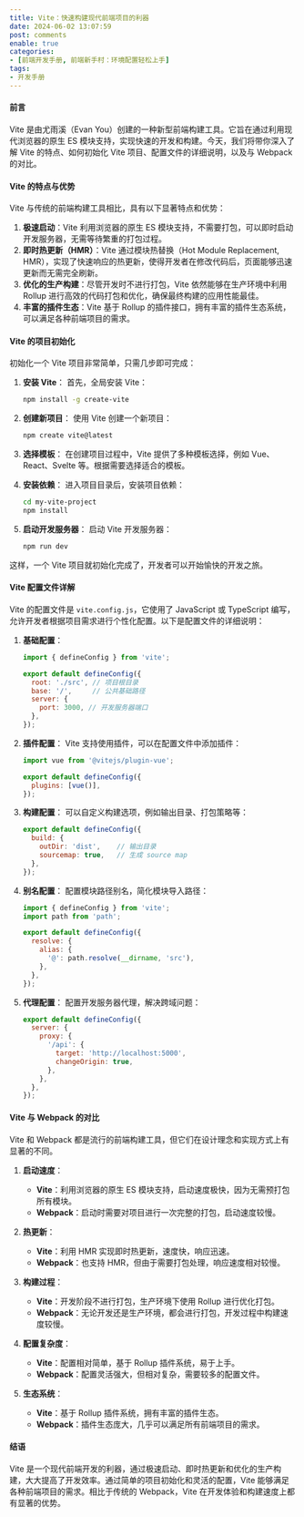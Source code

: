 ```yaml
---
title: Vite：快速构建现代前端项目的利器
date: 2024-06-02 13:07:59
post: comments
enable: true
categories: 
- [前端开发手册, 前端新手村：环境配置轻松上手]
tags: 
- 开发手册
---
```

#### 前言

Vite 是由尤雨溪（Evan You）创建的一种新型前端构建工具。它旨在通过利用现代浏览器的原生 ES 模块支持，实现快速的开发和构建。今天，我们将带你深入了解 Vite 的特点、如何初始化 Vite 项目、配置文件的详细说明，以及与 Webpack 的对比。

#### Vite 的特点与优势

Vite 与传统的前端构建工具相比，具有以下显著特点和优势：

1. **极速启动**：Vite 利用浏览器的原生 ES 模块支持，不需要打包，可以即时启动开发服务器，无需等待繁重的打包过程。
2. **即时热更新（HMR）**：Vite 通过模块热替换（Hot Module Replacement, HMR），实现了快速响应的热更新，使得开发者在修改代码后，页面能够迅速更新而无需完全刷新。
3. **优化的生产构建**：尽管开发时不进行打包，Vite 依然能够在生产环境中利用 Rollup 进行高效的代码打包和优化，确保最终构建的应用性能最佳。
4. **丰富的插件生态**：Vite 基于 Rollup 的插件接口，拥有丰富的插件生态系统，可以满足各种前端项目的需求。

#### Vite 的项目初始化

初始化一个 Vite 项目非常简单，只需几步即可完成：

1. **安装 Vite**：
   首先，全局安装 Vite：
   ```bash
   npm install -g create-vite
   ```

2. **创建新项目**：
   使用 Vite 创建一个新项目：
   ```bash
   npm create vite@latest
   ```

3. **选择模板**：
   在创建项目过程中，Vite 提供了多种模板选择，例如 Vue、React、Svelte 等。根据需要选择适合的模板。

4. **安装依赖**：
   进入项目目录后，安装项目依赖：
   ```bash
   cd my-vite-project
   npm install
   ```

5. **启动开发服务器**：
   启动 Vite 开发服务器：
   ```bash
   npm run dev
   ```

这样，一个 Vite 项目就初始化完成了，开发者可以开始愉快的开发之旅。

#### Vite 配置文件详解

Vite 的配置文件是 `vite.config.js`，它使用了 JavaScript 或 TypeScript 编写，允许开发者根据项目需求进行个性化配置。以下是配置文件的详细说明：

1. **基础配置**：
   ```javascript
   import { defineConfig } from 'vite';

   export default defineConfig({
     root: './src', // 项目根目录
     base: '/',     // 公共基础路径
     server: {
       port: 3000, // 开发服务器端口
     },
   });
   ```

2. **插件配置**：
   Vite 支持使用插件，可以在配置文件中添加插件：
   ```javascript
   import vue from '@vitejs/plugin-vue';

   export default defineConfig({
     plugins: [vue()],
   });
   ```

3. **构建配置**：
   可以自定义构建选项，例如输出目录、打包策略等：
   ```javascript
   export default defineConfig({
     build: {
       outDir: 'dist',    // 输出目录
       sourcemap: true,   // 生成 source map
     },
   });
   ```

4. **别名配置**：
   配置模块路径别名，简化模块导入路径：
   ```javascript
   import { defineConfig } from 'vite';
   import path from 'path';

   export default defineConfig({
     resolve: {
       alias: {
         '@': path.resolve(__dirname, 'src'),
       },
     },
   });
   ```

5. **代理配置**：
   配置开发服务器代理，解决跨域问题：
   ```javascript
   export default defineConfig({
     server: {
       proxy: {
         '/api': {
           target: 'http://localhost:5000',
           changeOrigin: true,
         },
       },
     },
   });
   ```

#### Vite 与 Webpack 的对比

Vite 和 Webpack 都是流行的前端构建工具，但它们在设计理念和实现方式上有显著的不同。

1. **启动速度**：
   - **Vite**：利用浏览器的原生 ES 模块支持，启动速度极快，因为无需预打包所有模块。
   - **Webpack**：启动时需要对项目进行一次完整的打包，启动速度较慢。

2. **热更新**：
   - **Vite**：利用 HMR 实现即时热更新，速度快，响应迅速。
   - **Webpack**：也支持 HMR，但由于需要打包处理，响应速度相对较慢。

3. **构建过程**：
   - **Vite**：开发阶段不进行打包，生产环境下使用 Rollup 进行优化打包。
   - **Webpack**：无论开发还是生产环境，都会进行打包，开发过程中构建速度较慢。

4. **配置复杂度**：
   - **Vite**：配置相对简单，基于 Rollup 插件系统，易于上手。
   - **Webpack**：配置灵活强大，但相对复杂，需要较多的配置文件。

5. **生态系统**：
   - **Vite**：基于 Rollup 插件系统，拥有丰富的插件生态。
   - **Webpack**：插件生态庞大，几乎可以满足所有前端项目的需求。

#### 结语

Vite 是一个现代前端开发的利器，通过极速启动、即时热更新和优化的生产构建，大大提高了开发效率。通过简单的项目初始化和灵活的配置，Vite 能够满足各种前端项目的需求。相比于传统的 Webpack，Vite 在开发体验和构建速度上都有显著的优势。